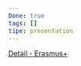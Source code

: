 ```yaml
---
Done: true
tags: []
tipe: presentation
---
```


[Detail - Erasmus+](https://www.erasmusplus-fr.be/actualite/detail/news/erasmus-2023/)